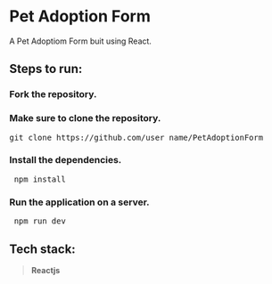 # Pet Adoption Form
A Pet Adoptiom Form buit using React.

## Steps to run:
 ### Fork the repository.

 ### Make sure to clone the repository.
 <pre>git clone https://github.com/user_name/PetAdoptionForm</pre>

 ### Install the dependencies.
 <pre> npm install </pre>

 ### Run the application on a server.
 <pre> npm run dev </pre>

 ## Tech stack:
 > **Reactjs**
